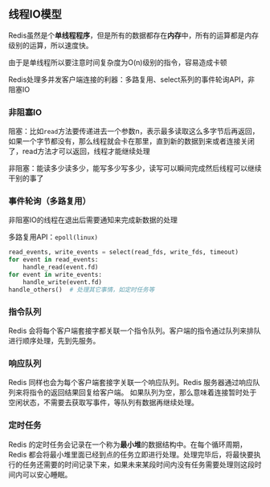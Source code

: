 ## 线程IO模型

Redis虽然是个**单线程程序**，但是所有的数据都存在**内存**中，所有的运算都是内存级别的运算，所以速度快。

由于是单线程所以要注意时间复杂度为O(n)级别的指令，容易造成卡顿

Redis处理多并发客户端连接的利器：多路复用、select系列的事件轮询API，非阻塞IO

### 非阻塞IO
阻塞：比如`read`方法要传递进去一个参数n，表示最多读取这么多字节后再返回，如果一个字节都没有，那么线程就会卡在那里，直到新的数据到来或者连接关闭了，read方法才可以返回，线程才能继续处理

非阻塞：能读多少读多少，能写多少写多少，读写可以瞬间完成然后线程可以继续干别的事了

### 事件轮询（多路复用）
非阻塞IO的线程在退出后需要通知来完成新数据的处理

多路复用API：`epoll(linux)`
```py
read_events, write_events = select(read_fds, write_fds, timeout)
for event in read_events:
    handle_read(event.fd)
for event in write_events:
    handle_write(event.fd)
handle_others()  # 处理其它事情，如定时任务等
```

### 指令队列
Redis 会将每个客户端套接字都关联一个指令队列。客户端的指令通过队列来排队进行顺序处理，先到先服务。

### 响应队列
Redis 同样也会为每个客户端套接字关联一个响应队列。Redis 服务器通过响应队列来将指令的返回结果回复给客户端。 如果队列为空，那么意味着连接暂时处于空闲状态，不需要去获取写事件，等队列有数据再继续处理。

### 定时任务
Redis 的定时任务会记录在一个称为**最小堆**的数据结构中。在每个循环周期，Redis 都会将最小堆里面已经到点的任务立即进行处理。处理完毕后，将最快要执行的任务还需要的时间记录下来，如果未来某段时间内没有任务需要处理则这段时间内可以安心睡眠。